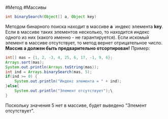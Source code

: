 #Метод #Массивы 

```Java
int binarySearch(Object[] a, Object key)
```
Методом бинарного поиска находит в массиве **a**  индекс элемента **key**.  Если в массиве таких элементов несколько, то находится индекс одного из них (какого именно - не гарантируется). Если искомый элемент в массиве отсутствует, то метод вернет отрицательное число.
**Массив a должен быть предварительно отсортирован!** 
Пример:
```Java
int[] mas = {1, 2, -3, 4, 25, 6, 17, -1, 9, 6};
Arrays.sort(mas);
System.out.println(Arrays.toString(mas));
int ind = Arrays.binarySearch(mas, 5);
if(ind >= 0) {
	System.out.println("Индекс элемента = " + ind);
}else{
	System.out.println("Элемент отсутствует");\
}
```
Поскольку значения 5 нет в массиве, будет выведено "Элемент отсутствует".
